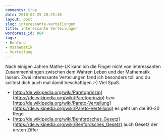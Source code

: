 ```yaml
---
comments: true
date: 2010-04-25 20:25:30
layout: post
slug: interessante-verteilungen
title: interessante Verteilungen
wordpress_id: 884
tags:
- Benford
- Mathematik
- Verteilung
---
```


Nach einigen Jahren Mathe-LK kann ich die Finger nicht von interessanten Zusammenhängen zwischen dem Wahren Leben und der Mathematik lassen. Zwei interessante Verteilungen fand ich besonders toll und du solltest dich auch mal damit beschäftigen :-) Viel Spaß.

  * [http://de.wikipedia.org/wiki/Paretoprinzip](https://de.wikipedia.org/wiki/Paretoprinzip) bzw. [http://de.wikipedia.org/wiki/Pareto-Verteilung](https://de.wikipedia.org/wiki/Pareto-Verteilung) es geht um die 80-20 Regel
  * [http://de.wikipedia.org/wiki/Benfordsches_Gesetz](https://de.wikipedia.org/wiki/Benfordsches_Gesetz) auch Gesetz der ersten Ziffer
